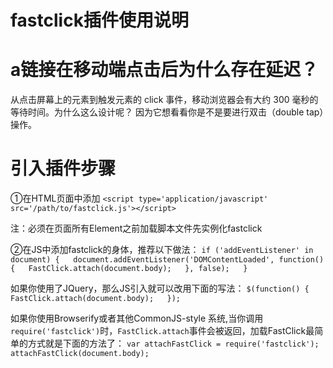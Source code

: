 # fastclick插件使用说明
# a链接在移动端点击后为什么存在延迟？
 从点击屏幕上的元素到触发元素的 click 事件，移动浏览器会有大约 300 毫秒的等待时间。为什么这么设计呢？ 因为它想看看你是不是要进行双击（double tap）操作。
# 引入插件步骤
  ①在HTML页面中添加
    ``<script type='application/javascript' src='/path/to/fastclick.js'></script>  ``
    
注：必须在页面所有Element之前加载脚本文件先实例化fastclick

  ②在JS中添加fastclick的身体，推荐以下做法：
    ``if ('addEventListener' in document) {  
        document.addEventListener('DOMContentLoaded', function() {  
            FastClick.attach(document.body);  
        }, false);  
    } ``
    
  如果你使用了JQuery，那么JS引入就可以改用下面的写法：
   `` $(function() {  
        FastClick.attach(document.body);  
    }); ``
    
  如果你使用Browserify或者其他CommonJS-style 系统,当你调用`require('fastclick')`时，`FastClick.attach`事件会被返回，加载FastClick最简单的方式就是下面的方法了：
   `` var attachFastClick = require('fastclick');  
    attachFastClick(document.body);  ``
